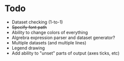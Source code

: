 # Todo
- Dataset checking (1-to-1)
- ~~Specify font path~~
- Ability to change colors of everything
- Algrebra expression parser and dataset generator?
- Multiple datasets (and multiple lines)
- Legend drawing
- Add ability to "unset" parts of output (axes ticks, etc)
